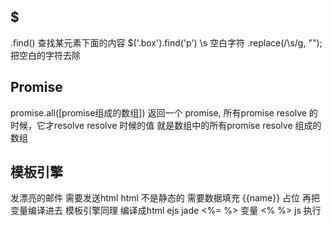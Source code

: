 ## $
  .find()  查找某元素下面的内容 $('.box').find('p')
  \s 空白字符
  .replace(/\s/g, ""); 把空白的字符去除

## Promise
  promise.all([promise组成的数组])
  返回一个 promise, 所有promise resolve 的时候，它才resolve
  resolve 时候的值 就是数组中的所有promise resolve 组成的数组

## 模板引擎
  发漂亮的邮件 需要发送html
  html 不是静态的 需要数据填充
  {{name}} 占位 再把变量编译进去  模板引擎同理  编译成html
  ejs jade
  <%=  %> 变量
  <%  %>  js 执行